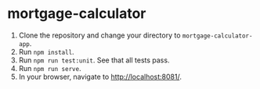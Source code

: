 # mortgage-calculator

1. Clone the repository and change your directory to `mortgage-calculator-app`.
2. Run `npm install`.
3. Run `npm run test:unit`. See that all tests pass.
4. Run `npm run serve`.
5. In your browser, navigate to [http://localhost:8081/](http://localhost:8081/).
